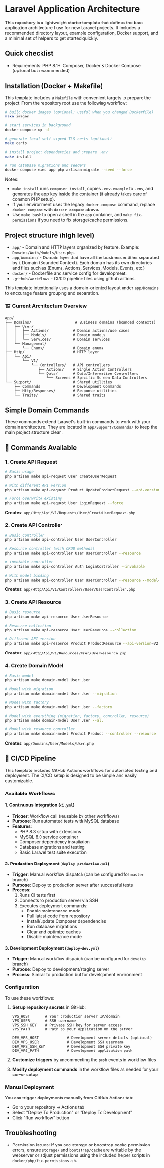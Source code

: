 # Laravel Application Architecture

This repository is a lightweight starter template that defines the base application architecture I use for new Laravel projects. It includes a recommended directory layout, example configuration, Docker support, and a minimal set of helpers to get started quickly.

## Quick checklist

- Requirements: PHP 8.1+, Composer, Docker & Docker Compose (optional but recommended)

## Installation (Docker + Makefile)

This template includes a `Makefile` with convenient targets to prepare the project. From the repository root use the following workflow:

```bash
# build docker images (optional: useful when you changed Dockerfile)
make images

# start services in background
docker compose up -d

# generate local self-signed TLS certs (optional)
make certs

# install project dependencies and prepare .env
make install

# run database migrations and seeders
docker compose exec app php artisan migrate --seed --force
```

Notes:
- `make install` runs `composer install`, copies `.env.example` to `.env`, and generates the app key inside the container (it already takes care of common PHP setup).
- If your environment uses the legacy `docker-compose` command, replace `docker compose` with `docker-compose` above.
- Use `make bash` to open a shell in the `app` container, and `make fix-permissions` if you need to fix storage/cache permissions.

## Project structure (high level)

- `app/` - Domain and HTTP layers organized by feature. Example: `Domains/Auth/Models/User.php`.
- `app/Domains/` - Domain layer that have all the business entities separated by it Domain (Bounded Context). Each domain has its own directories and files such as (Enums, Actions, Services, Models, Events, etc.)
- `docker/` - Dockerfile and service config for development.
- `.github/workflows` - CI/CD pipeline files using github actions.

This template intentionally uses a domain-oriented layout under `app/Domains` to encourage feature grouping and separation.

### 🏗️ **Current Architecture Overview**

```
app/
├── Domains/                    # Business domains (bounded contexts)
│   ├── User/
│   │   ├── Actions/           # Domain actions/use cases
│   │   ├── Models/            # Domain models
│   │   └── Services/          # Domain services
│   └── Management/
│       └── Enums/             # Domain enums
├── Http/                      # HTTP layer
│   └── Api/
│       └── V1/
│           └── Controllers/   # API controllers
│              ├── Actions/    # Single Action Controllers
│              └── Data/       # Data/Information Controllers
│                  └── Screens # Specific Screen Data Controllers
└── Support/                   # Shared utilities
    ├── Commands               # Development Commands
    ├── Http/Responses/        # Response utilities
    └── Traits/                # Shared traits
```

## Simple Domain Commands

These commands extend Laravel's built-in commands to work with your domain architecture. They are located in `app/Support/Commands/` to keep the main project structure clean.

## 🚀 **Commands Available**

### 1. Create API Request
```bash
# Basic usage
php artisan make:api-request User CreateUserRequest

# With different API version
php artisan make:api-request Product UpdateProductRequest --api-version=V2

# Force overwrite existing
php artisan make:api-request User LoginRequest --force
```

**Creates**: `app/Http/Api/V1/Requests/User/CreateUserRequest.php`

### 2. Create API Controller
```bash
# Basic controller
php artisan make:api-controller User UserController

# Resource controller (with CRUD methods)
php artisan make:api-controller User UserController --resource

# Invokable controller
php artisan make:api-controller Auth LoginController --invokable

# With model binding
php artisan make:api-controller User UserController --resource --model=User
```

**Creates**: `app/Http/Api/V1/Controllers/User/UserController.php`

### 3. Create API Resource
```bash
# Basic resource
php artisan make:api-resource User UserResource

# Resource collection
php artisan make:api-resource User UserResource --collection

# Different API version
php artisan make:api-resource Product ProductResource --api-version=V2
```

**Creates**: `app/Http/Api/V1/Resources/User/UserResource.php`

### 4. Create Domain Model
```bash
# Basic model
php artisan make:domain-model User User

# Model with migration
php artisan make:domain-model User User --migration

# Model with factory
php artisan make:domain-model User User --factory

# Model with everything (migration, factory, controller, resource)
php artisan make:domain-model User User --all

# Model with resource controller
php artisan make:domain-model Product Product --controller --resource
```

**Creates**: `app/Domains/User/Models/User.php`

## 🚀 **CI/CD Pipeline**

This template includes GitHub Actions workflows for automated testing and deployment. The CI/CD setup is designed to be simple and easily customizable.

### Available Workflows

#### 1. **Continuous Integration (`ci.yml`)**
- **Trigger**: Workflow call (reusable by other workflows)
- **Purpose**: Run automated tests with MySQL database
- **Features**:
  - PHP 8.3 setup with extensions
  - MySQL 8.0 service container
  - Composer dependency installation
  - Database migrations and testing
  - Basic Laravel test suite execution

#### 2. **Production Deployment (`deploy-production.yml`)**
- **Trigger**: Manual workflow dispatch (can be configured for `master` branch)
- **Purpose**: Deploy to production server after successful tests
- **Process**:
  1. Runs CI tests first
  2. Connects to production server via SSH
  3. Executes deployment commands:
     - Enable maintenance mode
     - Pull latest code from repository
     - Install/update Composer dependencies
     - Run database migrations
     - Clear and optimize caches
     - Disable maintenance mode

#### 3. **Development Deployment (`deploy-dev.yml`)**
- **Trigger**: Manual workflow dispatch (can be configured for `develop` branch)
- **Purpose**: Deploy to development/staging server
- **Process**: Similar to production but for development environment

### Configuration

To use these workflows:

1. **Set up repository secrets** in GitHub:
   ```
   VPS_HOST       # Your production server IP/domain
   VPS_USER       # SSH username
   VPS_SSH_KEY    # Private SSH key for server access
   VPS_PATH       # Path to your application on the server
   
   DEV_VPS_HOST             # Development server details (optional)
   DEV_VPS_USER             # Development SSH username
   DEV_VPS_SSH_KEY          # Development SSH private key
   DEV_VPS_PATH             # Development application path
   ```

2. **Customize triggers** by uncommenting the `push` events in workflow files
3. **Modify deployment commands** in the workflow files as needed for your server setup

### Manual Deployment

You can trigger deployments manually from GitHub Actions tab:
- Go to your repository → Actions tab
- Select "Deploy To Production" or "Deploy To Development"
- Click "Run workflow" button

## Troubleshooting

- Permission issues: If you see storage or bootstrap cache permission errors, ensure `storage/` and `bootstrap/cache` are writable by the webserver or adjust permissions using the included helper scripts in `docker/php/fix-permissions.sh`.